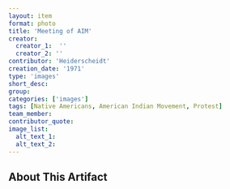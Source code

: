 ```yaml
---
layout: item
format: photo
title: 'Meeting of AIM'
creator: 
  creator_1:  ''
  creator_2: ''
contributor: 'Heiderscheidt'
creation_date: '1971'
type: 'images'
short_desc: 	
group: 
categories: ['images'] 
tags: [Native Americans, American Indian Movement, Protest]
team_member: 
contributor_quote: 
image_list: 
  alt_text_1: 
  alt_text_2: 
---
```

## About This Artifact

